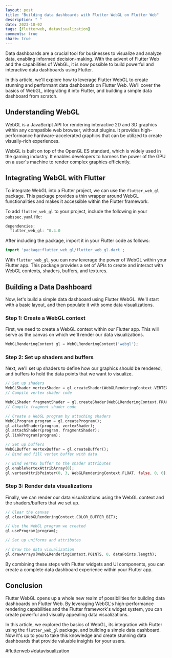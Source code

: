 ```yaml
---
layout: post
title: "Building data dashboards with Flutter WebGL on Flutter Web"
description: " "
date: 2023-10-02
tags: [flutterweb, datavisualization]
comments: true
share: true
---
```


Data dashboards are a crucial tool for businesses to visualize and analyze data, enabling informed decision-making. With the advent of Flutter Web and the capabilities of WebGL, it is now possible to build powerful and interactive data dashboards using Flutter.

In this article, we'll explore how to leverage Flutter WebGL to create stunning and performant data dashboards on Flutter Web. We'll cover the basics of WebGL, integrating it into Flutter, and building a simple data dashboard from scratch.

## Understanding WebGL

WebGL is a JavaScript API for rendering interactive 2D and 3D graphics within any compatible web browser, without plugins. It provides high-performance hardware-accelerated graphics that can be utilized to create visually-rich experiences.

WebGL is built on top of the OpenGL ES standard, which is widely used in the gaming industry. It enables developers to harness the power of the GPU on a user's machine to render complex graphics efficiently.

## Integrating WebGL with Flutter

To integrate WebGL into a Flutter project, we can use the `flutter_web_gl` package. This package provides a thin wrapper around WebGL functionalities and makes it accessible within the Flutter framework.

To add `flutter_web_gl` to your project, include the following in your `pubspec.yaml` file:

```dart
dependencies:
  flutter_web_gl: ^0.4.0
```

After including the package, import it in your Flutter code as follows:

```dart
import 'package:flutter_web_gl/flutter_web_gl.dart';
```

With `flutter_web_gl`, you can now leverage the power of WebGL within your Flutter app. This package provides a set of APIs to create and interact with WebGL contexts, shaders, buffers, and textures.

## Building a Data Dashboard

Now, let's build a simple data dashboard using Flutter WebGL. We'll start with a basic layout, and then populate it with some data visualizations.

### Step 1: Create a WebGL context

First, we need to create a WebGL context within our Flutter app. This will serve as the canvas on which we'll render our data visualizations.

```dart
WebGLRenderingContext gl = WebGLRenderingContext('webgl');
```

### Step 2: Set up shaders and buffers

Next, we'll set up shaders to define how our graphics should be rendered, and buffers to hold the data points that we want to visualize.

```dart
// Set up shaders
WebGLShader vertexShader = gl.createShader(WebGLRenderingContext.VERTEX_SHADER);
// Compile vertex shader code

WebGLShader fragmentShader = gl.createShader(WebGLRenderingContext.FRAGMENT_SHADER);
// Compile fragment shader code

// Create a WebGL program by attaching shaders
WebGLProgram program = gl.createProgram();
gl.attachShader(program, vertexShader);
gl.attachShader(program, fragmentShader);
gl.linkProgram(program);

// Set up buffers
WebGLBuffer vertexBuffer = gl.createBuffer();
// Bind and fill vertex buffer with data

// Bind vertex buffer to the shader attributes
gl.enableVertexAttribArray(0);
gl.vertexAttribPointer(0, 3, WebGLRenderingContext.FLOAT, false, 0, 0);
```

### Step 3: Render data visualizations

Finally, we can render our data visualizations using the WebGL context and the shaders/buffers that we set up.

```dart
// Clear the canvas
gl.clear(WebGLRenderingContext.COLOR_BUFFER_BIT);

// Use the WebGL program we created
gl.useProgram(program);

// Set up uniforms and attributes

// Draw the data visualization
gl.drawArrays(WebGLRenderingContext.POINTS, 0, dataPoints.length);
```

By combining these steps with Flutter widgets and UI components, you can create a complete data dashboard experience within your Flutter app.

## Conclusion

Flutter WebGL opens up a whole new realm of possibilities for building data dashboards on Flutter Web. By leveraging WebGL's high-performance rendering capabilities and the Flutter framework's widget system, you can create powerful and visually appealing data visualizations.

In this article, we explored the basics of WebGL, its integration with Flutter using the `flutter_web_gl` package, and building a simple data dashboard. Now it's up to you to take this knowledge and create stunning data dashboards that provide valuable insights for your users.

#flutterweb #datavisualization